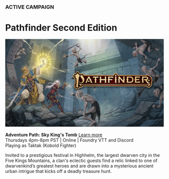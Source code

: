 ### ACTIVE CAMPAIGN

# Pathfinder Second Edition

![Image](/assets/img/pathfinder-2e-abomination-vaults.svg)

<!-- <a name="001"></a>
**Title of Campaign**
<br />Date, frequency, platforms
<br />Adventurer level
<br />Playing as [dndbeyond-link](/character)
<br /><i class="fas fa-book-open"></i> [Read the Session Recaps](/campaign/link-to-campaign)
<div class="notation">
<span class="quote">&ldquo;</span>Short description of campaign.
</div> -->

<!-- <a name="001"></a>
**Campaign: Abomination Vaults**
<br />Thursdays | Foundry VTT and Discord
<br />Playing as Taktak (Kobold Fighter)
<div class="notation">
Evil stirs in the depths of the Abomination Vaults, a sprawling dungeon where the evil sorcerer Belcorra Haruvex attempted to raise an army of monsters hundreds of years ago. Brave into a dungeon full of beasts and traps to prevent a spiteful villain from rising again.
</div> -->

<a name="002"></a>
**Adventure Path: Sky King's Tomb** [Learn more](https://paizo.com/store/pathfinder/adventures/adventurePath/skykingstomb)
<br />Thursdays 4pm-8pm PST | Online | Foundry VTT and Discord
<br />Playing as Taktak (Kobold Fighter)
<div class="notation">
Invited to a prestigious festival in Highhelm, the largest dwarven city in the Five Kings Mountains, a clan's eclectic guests find a relic linked to one of dwarvenkind’s greatest heroes and are drawn into a mysterious ancient urban intrigue that kicks off a deadly treasure hunt.
</div>


